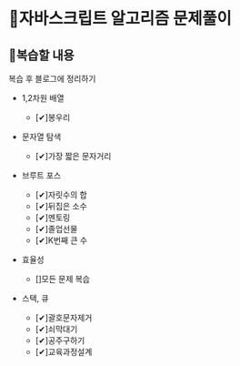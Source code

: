 # 🧩자바스크립트 알고리즘 문제풀이

## 📌복습할 내용

복습 후 블로그에 정리하기

- 1,2차원 배열

  - [✔]봉우리

- 문자열 탐색

  - [✔]가장 짧은 문자거리

- 브루트 포스

  - [✔]자릿수의 합
  - [✔]뒤집은 소수
  - [✔]멘토링
  - [✔]졸업선물
  - [✔]K번째 큰 수

- 효율성

  - []모든 문제 복습

- 스택, 큐

  - [✔]괄호문자제거
  - [✔]쇠막대기
  - [✔]공주구하기
  - [✔]교육과정설계
